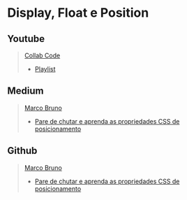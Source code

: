 # Display, Float e Position

## Youtube
>[Collab Code](https://www.youtube.com/channel/UCVheRLgrk7bOAByaQ0IVolg)  
> - [Playlist](https://www.youtube.com/playlist?list=PLirko8T4cEmx5eBb1-9j6T6Gl4aBtZ_5x)

## Medium
>[Marco Bruno](https://medium.com/@marcobrunobr)  
> - [Pare de chutar e aprenda as propriedades CSS de posicionamento](https://medium.com/collabcode/pare-de-chutar-e-aprenda-as-propriedades-css-de-posicionamento-603154655121)

## Github
>[Marco Bruno](https://github.com/MarcoBrunoBR)  
> - [Pare de chutar e aprenda as propriedades CSS de posicionamento](https://github.com/MarcoBrunoBR/pare-de-chutar-e-aprenda-as-propriedades-CSS-de-alinhamento)
